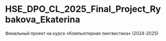 # HSE_DPO_CL_2025_Final_Project_Rybakova_Ekaterina
Финальный проект на курсе «Компьютерная лингвистика» (2024-2025)
